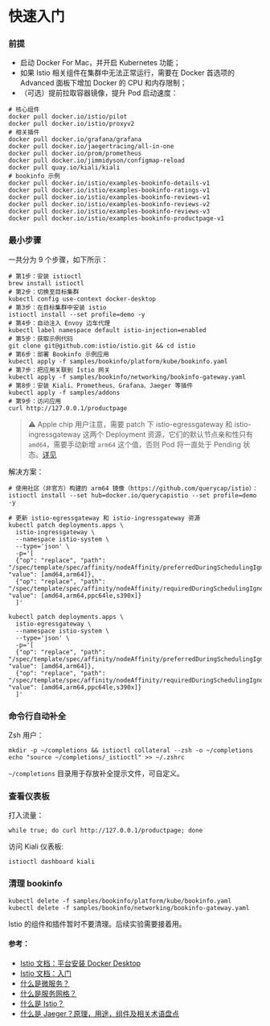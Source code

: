 # 快速入门

### 前提

* 启动 Docker For Mac，并开启 Kubernetes 功能；
* 如果 Istio 相关组件在集群中无法正常运行，需要在 Docker 首选项的 Advanced 面板下增加 Docker 的 CPU 和内存限制；
* （可选）提前拉取容器镜像，提升 Pod 启动速度：

```shell
# 核心组件
docker pull docker.io/istio/pilot
docker pull docker.io/istio/proxyv2
# 相关插件
docker pull docker.io/grafana/grafana
docker pull docker.io/jaegertracing/all-in-one
docker pull docker.io/prom/prometheus
docker pull docker.io/jimmidyson/configmap-reload
docker pull quay.io/kiali/kiali
# bookinfo 示例
docker pull docker.io/istio/examples-bookinfo-details-v1
docker pull docker.io/istio/examples-bookinfo-ratings-v1
docker pull docker.io/istio/examples-bookinfo-reviews-v1
docker pull docker.io/istio/examples-bookinfo-reviews-v2
docker pull docker.io/istio/examples-bookinfo-reviews-v3
docker pull docker.io/istio/examples-bookinfo-productpage-v1
```

### 最小步骤

一共分为 9 个步骤，如下所示：

```shell
# 第1步：安装 istioctl
brew install istioctl
# 第2步：切换至目标集群
kubectl config use-context docker-desktop
# 第3步：在目标集群中安装 istio
istioctl install --set profile=demo -y
# 第4步：自动注入 Envoy 边车代理
kubectl label namespace default istio-injection=enabled
# 第5步：获取示例代码
git clone git@github.com:istio/istio.git && cd istio
# 第6步：部署 Bookinfo 示例应用
kubectl apply -f samples/bookinfo/platform/kube/bookinfo.yaml
# 第7步：把应用关联到 Istio 网关
kubectl apply -f samples/bookinfo/networking/bookinfo-gateway.yaml
# 第8步：安装 Kiali、Prometheus、Grafana、Jaeger 等插件
kubectl apply -f samples/addons
# 第9步：访问应用
curl http://127.0.0.1/productpage
```

> ⚠️  Apple chip 用户注意，需要 patch 下 istio-egressgateway 和 istio-ingressgateway 这两个 Deployment 资源，它们的默认节点亲和性只有 `amd64`，需要手动新增 `arm64` 这个值，否则 Pod 将一直处于 Pending 状态。[详见](https://github.com/istio/istio/issues/21094)

解决方案：
```shell
# 使用社区（非官方）构建的 arm64 镜像（https://github.com/querycap/istio）：
istioctl install --set hub=docker.io/querycapistio --set profile=demo -y

# 更新 istio-egressgateway 和 istio-ingressgateway 资源
kubectl patch deployments.apps \
  istio-ingressgateway \
  --namespace istio-system \
  --type='json' \
  -p='[
  {"op": "replace", "path": "/spec/template/spec/affinity/nodeAffinity/preferredDuringSchedulingIgnoredDuringExecution/0/preference/matchExpressions/0/values", "value": [amd64,arm64]},
  {"op": "replace", "path": "/spec/template/spec/affinity/nodeAffinity/requiredDuringSchedulingIgnoredDuringExecution/nodeSelectorTerms/0/matchExpressions/0/values", "value": [amd64,arm64,ppc64le,s390x]}
  ]'
  
kubectl patch deployments.apps \
  istio-egressgateway \
  --namespace istio-system \
  --type='json' \
  -p='[
  {"op": "replace", "path": "/spec/template/spec/affinity/nodeAffinity/preferredDuringSchedulingIgnoredDuringExecution/0/preference/matchExpressions/0/values", "value": [amd64,arm64]},
  {"op": "replace", "path": "/spec/template/spec/affinity/nodeAffinity/requiredDuringSchedulingIgnoredDuringExecution/nodeSelectorTerms/0/matchExpressions/0/values", "value": [amd64,arm64,ppc64le,s390x]}
  ]'
```

### 命令行自动补全

Zsh 用户：

```
mkdir -p ~/completions && istioctl collateral --zsh -o ~/completions
echo "source ~/completions/_istioctl" >> ~/.zshrc
```

`~/completions` 目录用于存放补全提示文件，可自定义。

### 查看仪表板

打入流量：

```shell
while true; do curl http://127.0.0.1/productpage; done
```

访问 Kiali 仪表板:

```shell
istioctl dashboard kiali
```

### 清理 bookinfo

```shell
kubectl delete -f samples/bookinfo/platform/kube/bookinfo.yaml
kubectl delete -f samples/bookinfo/networking/bookinfo-gateway.yaml
```

Istio 的组件和插件暂时不要清理。后续实验需要接着用。

#### 参考：

* [Istio 文档：平台安装 Docker Desktop](https://istio.io/latest/zh/docs/setup/platform-setup/docker/)
* [Istio 文档：入门](https://istio.io/latest/zh/docs/setup/getting-started/)
* [什么是微服务？](https://www.redhat.com/zh/topics/microservices/what-are-microservices)
* [什么是服务网格？](https://www.redhat.com/zh/topics/microservices/what-is-a-service-mesh)
* [什么是 Istio？](https://www.redhat.com/zh/topics/microservices/what-is-istio)
* [什么是 Jaeger？原理，用途，组件及相关术语盘点](https://www.redhat.com/zh/topics/microservices/what-is-jaeger)
